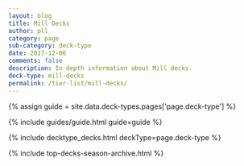 ```yaml
---
layout: blog
title: Mill Decks
author: pll
category: page
sub-category: deck-type
date: 2017-12-06
comments: false
description: In depth information about Mill decks.
deck-type: mill-decks
permalink: /tier-list/mill-decks/ 
---
```


{% assign guide = site.data.deck-types.pages['page.deck-type'] %}

{% include guides/guide.html guide=guide %}

{% include decktype_decks.html deckType=page.deck-type %}

{% include top-decks-season-archive.html %}
